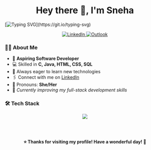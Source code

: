 <h1 align="center">Hey there 👋, I'm Sneha</h1>

[![Typing SVG](https://readme-typing-svg.herokuapp.com?color=%23F772F7&size=25&center=true&vCenter=true&lines=Passionate+Developer;Welcome+to+my+Profile!)](https://git.io/typing-svg)



<p align="center">
  <a href="https://linkedin.com/in/snehasasikumar" target="_blank">
    <img src="https://img.shields.io/badge/LinkedIn-blue?style=for-the-badge&logo=linkedin" alt="LinkedIn" />
  </a>
  
  <a href="mailto:snehas.20it@rathinam.in">
    <img src="https://img.shields.io/badge/Outlook-0078D4?style=for-the-badge&logo=microsoft-outlook&logoColor=white" alt="Outlook" />
  </a>
</p>


### 👩‍💻 About Me

- 🌟 **Aspiring Software Developer**
- 💻 Skilled in **C, Java, HTML, CSS, SQL**
- 🚀 Always eager to learn new technologies  
- 🖇 Connect with me on [LinkedIn](https://linkedin.com/in/snehasasikumar)  
- 👩 Pronouns: **She/Her**  
- 🌱 *Currently improving my full-stack development skills*


### 🛠️ Tech Stack

<p align="center">
  <img src="https://skillicons.dev/icons?i=c,java,html,css,js,mysql,mongodb,nodejs,express,vscode&theme=light" />
</p>
<br></br>

<p align="center">
  <b>⭐️ Thanks for visiting my profile! Have a wonderful day! 🌸</b>
</p>
